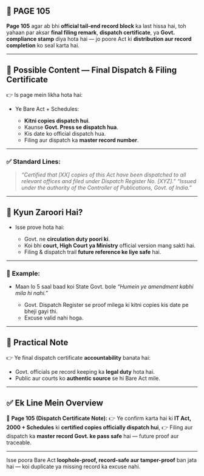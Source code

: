 ## 📄 **PAGE 105**

**Page 105** agar ab bhi **official tail-end record block** ka last hissa hai, toh yahaan par aksar **final filing remark**, **dispatch certificate**, ya **Govt. compliance stamp** diya hota hai — jo poore Act ki **distribution aur record completion** ko seal karta hai.

---

## 🔹 **Possible Content — Final Dispatch & Filing Certificate**

👉 Is page mein likha hota hai:

* Ye Bare Act + Schedules:

  * **Kitni copies dispatch hui**.
  * Kaunse **Govt. Press se dispatch hua**.
  * Kis date ko official dispatch hua.
  * Filing aur dispatch ka **master record number**.

---

### ✅ **Standard Lines:**

> *“Certified that \[XX] copies of this Act have been dispatched to all relevant offices and filed under Dispatch Register No. \[XYZ].”*
> *“Issued under the authority of the Controller of Publications, Govt. of India.”*

---

## 🔹 **Kyun Zaroori Hai?**

* Isse prove hota hai:

  * Govt. ne **circulation duty poori ki**.
  * Koi bhi **court, High Court ya Ministry** official version mang sakti hai.
  * Filing & dispatch trail **future reference ke liye safe** hai.

---

### 🧩 **Example:**

* Maan lo 5 saal baad koi State Govt. bole *“Humein ye amendment kabhi mila hi nahi.”*

  * Govt. Dispatch Register se proof milega ki kitni copies kis date pe bheji gayi thi.
  * Excuse valid nahi hoga.

---

## 🔹 **Practical Note**

👉 Ye final dispatch certificate **accountability** banata hai:

* Govt. officials pe record keeping ka **legal duty** hota hai.
* Public aur courts ko **authentic source** se hi Bare Act mile.

---

## ✅ **Ek Line Mein Overview**

📌 **Page 105 (Dispatch Certificate Note):**
👉 Ye confirm karta hai ki **IT Act, 2000 + Schedules** ki **certified copies officially dispatch hui**,
👉 Filing aur dispatch ka **master record Govt. ke pass safe** hai — future proof aur traceable.

---

Isse poora Bare Act **loophole-proof, record-safe aur tamper-proof** ban jata hai — koi duplicate ya missing record ka excuse nahi.
